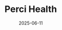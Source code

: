 ---  
layout: startup_page  
title: "Perci Health"  
id: "percihealth.com"  
permalink: "/percihealthpercihealth.com06112025/"  
website: "https://www.percihealth.com/"  
funding_round: ""  
funding_amount: "£7.7M"  
investors: "Macmillan Cancer Support, Guinness Ventures, Conduit Fund, Octopus Ventures, 35 of the UK’s leading oncologists and cancer surgeons"  
about: "Perci Health is a virtual cancer clinic that combines technology with expert care from a multi-specialist team to improve cancer care from prevention through treatment and recovery. Their mission is to close the cancer care gap, offering comprehensive care that spans prevention, early detection, treatment navigation, symptom management, and survivorship care."  
markets: "Health Care, Medical, Wellness"  
hq: "London, England, United Kingdom"  
founded_year: "2020"  
linkedin: "https://www.linkedin.com/company/percihealth"  
twitter: "https://twitter.com/percihealth"  
instagram: ""  
facebook: "https://www.facebook.com/PerciHealth"  
crunchbase: "https://www.crunchbase.com/organization/perci-health"  
pitchbook: ""  

date_display: "11-Jun-2025"  
date: "2025-06-11"

# SEO Optimization  
meta_title: "Perci Health -  Funding (£7.7M)"  
meta_description: "Perci Health, Perci Health is a virtual cancer clinic that combines technology with expert care from a multi-specialist team to improve cancer care from prevention ..."  
meta_keywords: "Perci Health, Health Care, Medical, Wellness,  funding"  
canonical_url: "https://startup.projectstartups.com/percihealthpercihealth.com06112025/"  
---